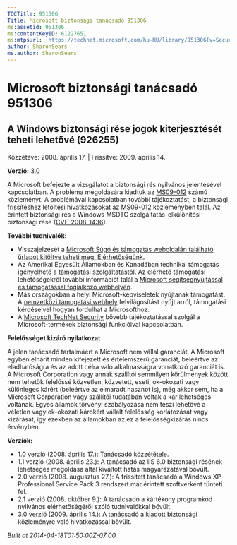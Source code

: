 ```yaml
---
TOCTitle: 951306
Title: Microsoft biztonsági tanácsadó 951306
ms:assetid: 951306
ms:contentKeyID: 61227651
ms:mtpsurl: 'https://technet.microsoft.com/hu-HU/library/951306(v=Security.10)'
author: SharonSears
ms.author: SharonSears
---
```




Microsoft biztonsági tanácsadó 951306
=====================================

A Windows biztonsági rése jogok kiterjesztését teheti lehetővé (926255)
-----------------------------------------------------------------------

Közzétéve: 2008. április 17. | Frissítve: 2009. április 14.

**Verzió:** 3.0

A Microsoft befejezte a vizsgálatot a biztonsági rés nyilvános jelentésével kapcsolatban. A probléma megoldására kiadtuk az [MS09-012](http://go.microsoft.com/fwlink/?linkid=132587) számú közleményt. A problémával kapcsolatban további tájékoztatást, a biztonsági frissítéshez letöltési hivatkozásokat az [MS09-012](http://go.microsoft.com/fwlink/?linkid=132587) közleményben talál. Az érintett biztonsági rés a Windows MSDTC szolgáltatás-elkülönítési biztonsági rése ([CVE-2008-1436](http://www.cve.mitre.org/cgi-bin/cvename.cgi?name=cve-2008-1436)).

**További tudnivalók:**

-   Visszajelzését a [Microsoft Súgó és támogatás weboldalán található űrlapot kitöltve teheti meg. Elérhetőségünk.](https://support.microsoft.com/common/survey.aspx?scid=sw;en;1257&amp;showpage=1&amp;ws=technet&amp;sd=tech)
-   Az Amerikai Egyesült Államokban és Kanadában technikai támogatás igényelhető a [támogatási szolgáltatástól](http://go.microsoft.com/fwlink/?linkid=21131). Az elérhető támogatási lehetőségekről további információt talál a [Microsoft segítségnyújtással és támogatással foglalkozó webhelyén](http://support.microsoft.com/).
-   Más országokban a helyi Microsoft-képviseletek nyújtanak támogatást. A [nemzetközi támogatási webhely](http://go.microsoft.com/fwlink/?linkid=21155) felvilágosítást nyújt arról, támogatási kérdéseivel hogyan fordulhat a Microsofthoz.
-   A [Microsoft TechNet Security](http://go.microsoft.com/fwlink/?linkid=21132) bővebb tájékoztatással szolgál a Microsoft-termékek biztonsági funkcióival kapcsolatban.

**Felelősséget kizáró nyilatkozat**

A jelen tanácsadó tartalmáért a Microsoft nem vállal garanciát. A Microsoft egyben elhárít minden kifejezett és értelemszerű garanciát, beleértve az eladhatóságra és az adott célra való alkalmasságra vonatkozó garanciát is. A Microsoft Corporation vagy annak szállítói semmilyen körülmények között nem tehetők felelőssé közvetlen, közvetett, eseti, ok-okozati vagy különleges kárért (beleértve az elmaradt hasznot is), még akkor sem, ha a Microsoft Corporation vagy szállítói tudatában voltak a kár lehetséges voltának. Egyes államok törvényi szabályozása nem teszi lehetővé a véletlen vagy ok-okozati károkért vállalt felelősség korlátozását vagy kizárását, így ezekben az államokban az ez a felelősségkizárás nincs érvényben.

**Verziók:**

-   1.0 verzió (2008. április 17.): Tanácsadó közzététele.
-   1.1 verzió (2008. április 23.): A tanácsadó az IIS 6.0 biztonsági résének lehetséges megoldása által kiváltott hatás magyarázatával bővült.
-   2.0 verzió (2008. augusztus 27.): A frissített tanácsadó a Windows XP Professional Service Pack 3 rendszert már érintett szoftverként tünteti fel.
-   2.1 verzió (2008. október 9.): A tanácsadó a kártékony programkód nyilvános elérhetőségéről szóló tudnivalókkal bővült.
-   3.0 verzió (2009. április 14.): A tanácsadó a kiadott biztonsági közleményre való hivatkozással bővült.

*Built at 2014-04-18T01:50:00Z-07:00*
